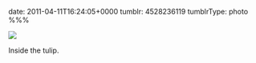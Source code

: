 date: 2011-04-11T16:24:05+0000
tumblr: 4528236119
tumblrType: photo
%%%

![](tumblr_ljhxk5LYFy1qbnvjco1_1280.jpg)

Inside the tulip. 
